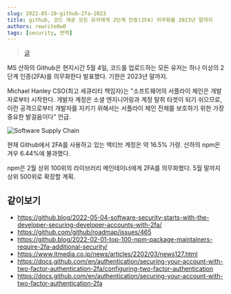 ```yaml
---
slug: 2022-05-10-github-2fa-2023
title: github, 코드 제공 모든 유저에게 2단계 인증(2FA) 의무화를 2023년 말까지
authors: rewrite0w0
tags: [security, 번역]
---
```


> [글](https://www.itmedia.co.jp/news/articles/2205/05/news030.html)

MS 산하의 Github은 현지시간 5월 4일, 코드를 업로드하는 모든 유저는 하나 이상의 2단계 인증(2FA)를 의무화한다 발표했다. 기한은 2023년 말까지.

Michael Hanley CSO(최고 세큐리티 책임자)는 "소프트웨어의 서플라이 체인은 개발자로부터 시작한다. 개발자 계정은 소셜 엔지니어링과 계정 탈취 타겟이 되기 쉬으므로, 이런 공격으로부터 개발자를 지키기 위해서는 서플라이 체인 전체를 보호하기 위한 가장 중요한 발걸음이다" 언급.

![Software Supply Chain](https://github.blog/wp-content/uploads/2022/05/sec-blog-img.png?resize=790%2C212?w=790)

현재 Github에서 2FA를 사용하고 있는 액티브 계정은 약 16.5% 가량. 산하의 npm은 겨우 6.44%에 불과했다.

npm은 2월 상위 100위의 라이브러리 메인테이너에게 2FA를 의무화했다. 5월 말까지 상위 500위로 확장할 계획.

## 같이보기

- https://github.blog/2022-05-04-software-security-starts-with-the-developer-securing-developer-accounts-with-2fa/
- https://github.com/github/roadmap/issues/465
- https://github.blog/2022-02-01-top-100-npm-package-maintainers-require-2fa-additional-security/
- https://www.itmedia.co.jp/news/articles/2202/03/news127.html
- https://docs.github.com/en/authentication/securing-your-account-with-two-factor-authentication-2fa/configuring-two-factor-authentication
- https://docs.github.com/en/authentication/securing-your-account-with-two-factor-authentication-2fa
